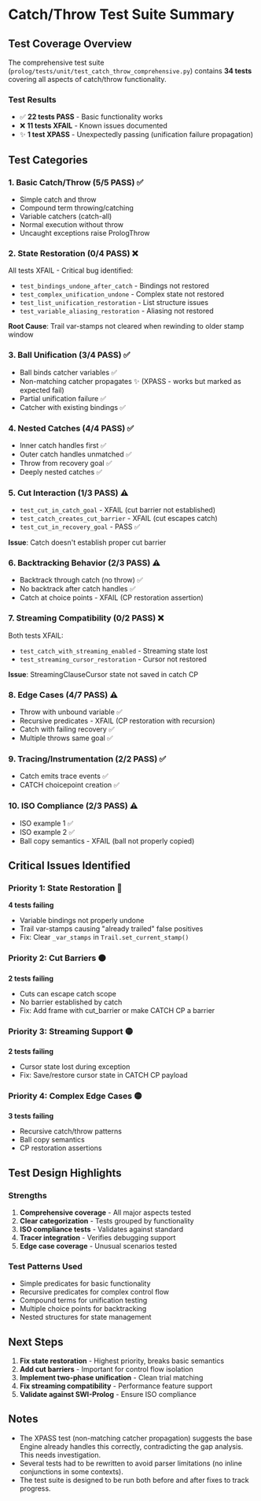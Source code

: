 # Catch/Throw Test Suite Summary

## Test Coverage Overview

The comprehensive test suite (`prolog/tests/unit/test_catch_throw_comprehensive.py`) contains **34 tests** covering all aspects of catch/throw functionality.

### Test Results
- ✅ **22 tests PASS** - Basic functionality works
- ❌ **11 tests XFAIL** - Known issues documented
- ✨ **1 test XPASS** - Unexpectedly passing (unification failure propagation)

## Test Categories

### 1. Basic Catch/Throw (5/5 PASS) ✅
- Simple catch and throw
- Compound term throwing/catching
- Variable catchers (catch-all)
- Normal execution without throw
- Uncaught exceptions raise PrologThrow

### 2. State Restoration (0/4 PASS) ❌
All tests XFAIL - Critical bug identified:
- `test_bindings_undone_after_catch` - Bindings not restored
- `test_complex_unification_undone` - Complex state not restored
- `test_list_unification_restoration` - List structure issues
- `test_variable_aliasing_restoration` - Aliasing not restored

**Root Cause**: Trail var-stamps not cleared when rewinding to older stamp window

### 3. Ball Unification (3/4 PASS) ✅
- Ball binds catcher variables ✅
- Non-matching catcher propagates ✨ (XPASS - works but marked as expected fail)
- Partial unification failure ✅
- Catcher with existing bindings ✅

### 4. Nested Catches (4/4 PASS) ✅
- Inner catch handles first ✅
- Outer catch handles unmatched ✅
- Throw from recovery goal ✅
- Deeply nested catches ✅

### 5. Cut Interaction (1/3 PASS) ⚠️
- `test_cut_in_catch_goal` - XFAIL (cut barrier not established)
- `test_catch_creates_cut_barrier` - XFAIL (cut escapes catch)
- `test_cut_in_recovery_goal` - PASS ✅

**Issue**: Catch doesn't establish proper cut barrier

### 6. Backtracking Behavior (2/3 PASS) ⚠️
- Backtrack through catch (no throw) ✅
- No backtrack after catch handles ✅
- Catch at choice points - XFAIL (CP restoration assertion)

### 7. Streaming Compatibility (0/2 PASS) ❌
Both tests XFAIL:
- `test_catch_with_streaming_enabled` - Streaming state lost
- `test_streaming_cursor_restoration` - Cursor not restored

**Issue**: StreamingClauseCursor state not saved in catch CP

### 8. Edge Cases (4/7 PASS) ⚠️
- Throw with unbound variable ✅
- Recursive predicates - XFAIL (CP restoration with recursion)
- Catch with failing recovery ✅
- Multiple throws same goal ✅

### 9. Tracing/Instrumentation (2/2 PASS) ✅
- Catch emits trace events ✅
- CATCH choicepoint creation ✅

### 10. ISO Compliance (2/3 PASS) ⚠️
- ISO example 1 ✅
- ISO example 2 ✅
- Ball copy semantics - XFAIL (ball not properly copied)

## Critical Issues Identified

### Priority 1: State Restoration 🔴
**4 tests failing**
- Variable bindings not properly undone
- Trail var-stamps causing "already trailed" false positives
- Fix: Clear `_var_stamps` in `Trail.set_current_stamp()`

### Priority 2: Cut Barriers 🟠
**2 tests failing**
- Cuts can escape catch scope
- No barrier established by catch
- Fix: Add frame with cut_barrier or make CATCH CP a barrier

### Priority 3: Streaming Support 🟡
**2 tests failing**
- Cursor state lost during exception
- Fix: Save/restore cursor state in CATCH CP payload

### Priority 4: Complex Edge Cases 🟡
**3 tests failing**
- Recursive catch/throw patterns
- Ball copy semantics
- CP restoration assertions

## Test Design Highlights

### Strengths
1. **Comprehensive coverage** - All major aspects tested
2. **Clear categorization** - Tests grouped by functionality
3. **ISO compliance tests** - Validates against standard
4. **Tracer integration** - Verifies debugging support
5. **Edge case coverage** - Unusual scenarios tested

### Test Patterns Used
- Simple predicates for basic functionality
- Recursive predicates for complex control flow
- Compound terms for unification testing
- Multiple choice points for backtracking
- Nested structures for state management

## Next Steps

1. **Fix state restoration** - Highest priority, breaks basic semantics
2. **Add cut barriers** - Important for control flow isolation
3. **Implement two-phase unification** - Clean trial matching
4. **Fix streaming compatibility** - Performance feature support
5. **Validate against SWI-Prolog** - Ensure ISO compliance

## Notes

- The XPASS test (non-matching catcher propagation) suggests the base Engine already handles this correctly, contradicting the gap analysis. This needs investigation.
- Several tests had to be rewritten to avoid parser limitations (no inline conjunctions in some contexts).
- The test suite is designed to be run both before and after fixes to track progress.